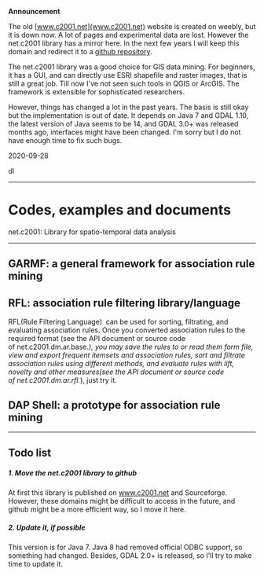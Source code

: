 **Announcement**

The old [www.c2001.net](www.c2001.net) website is created on weebly, but it is down now. A lot of pages and experimental data are lost. However the net.c2001 library has a mirror here. In the next few years I will keep this domain and redirect it to a [github repository](https://github.com/asdawn/c2001).

The net.c2001 library was a good choice for GIS data mining. For beginners, it has a GUI, and can directly use ESRI shapefile and raster images, that is still a great job. Till now I've not seen such tools in QGIS or ArcGIS. The framework is extensible for sophisticated researchers. 

However, things has changed a lot in the past years. The basis is still okay but the implementation is out of date. It depends on Java 7 and GDAL 1.10, the latest version of Java seems to be 14, and GDAL 3.0+ was released months ago, interfaces might have been changed. I'm sorry but I do not have enough time to fix such bugs.

2020-09-28

dl

--------------

# Codes, examples and documents
net.c2001: Library for spatio-temporal data analysis

-------------

## GARMF: a general framework for association rule mining  

## RFL: association rule filtering library/language

RFL(Rule Filtering Language)  can be used for sorting, filtrating, and evaluating association rules. Once you converted association rules to the required format (see the API document or source code of net.c2001.dm.ar.base.*), you may save the rules to or read them form file, view and export frequent itemsets and association rules, sort and filtrate association rules using different methods, and evaluate rules with lift, novelty and other measures(see the API document or source code of net.c2001.dm.ar.rfl.*), just try it.

## DAP Shell: a prototype for association rule mining

-----------

## Todo list

##### 1. Move the net.c2001 library to github
At first this library is published on www.c2001.net and Sourceforge. However, these domains might be difficult to access in the future, and github might be a more efficient way, so I move it here.

##### 2. Update it, if possible
This version is for Java 7. Java 8 had removed official ODBC support, so something had changed. Besides, GDAL 2.0+ is released, so I'll try to make time to update it.
